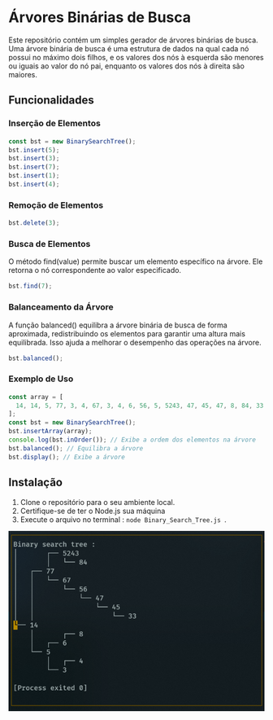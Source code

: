 # Árvores Binárias de Busca

Este repositório contém um simples gerador de árvores binárias de busca. Uma árvore binária de busca é uma estrutura de dados na qual cada nó possui no máximo dois filhos, e os valores dos nós à esquerda são menores ou iguais ao valor do nó pai, enquanto os valores dos nós à direita são maiores.

## Funcionalidades

### Inserção de Elementos

```javascript
const bst = new BinarySearchTree();
bst.insert(5);
bst.insert(3);
bst.insert(7);
bst.insert(1);
bst.insert(4);
```

### Remoção de Elementos

```javascript
bst.delete(3);
```

### Busca de Elementos

O método find(value) permite buscar um elemento específico na árvore. Ele retorna o nó correspondente ao valor especificado.

```javascript
bst.find(7);
```

### Balanceamento da Árvore

A função balanced() equilibra a árvore binária de busca de forma aproximada, redistribuindo os elementos para garantir uma altura mais equilibrada. Isso ajuda a melhorar o desempenho das operações na árvore.

```javascript
bst.balanced();
```

### Exemplo de Uso

```javascript
const array = [
  14, 14, 5, 77, 3, 4, 67, 3, 4, 6, 56, 5, 5243, 47, 45, 47, 8, 84, 33,
];
const bst = new BinarySearchTree();
bst.insertArray(array);
console.log(bst.inOrder()); // Exibe a ordem dos elementos na árvore
bst.balanced(); // Equilibra a árvore
bst.display(); // Exibe a árvore
```

## Instalação

1. Clone o repositório para o seu ambiente local.
2. Certifique-se de ter o Node.js sua máquina
3. Execute o arquivo no terminal : `node Binary_Search_Tree.js `.

![A screenshot of the Binary Search Trees assignment](https://github.com/jhenriquem/binary-search-tree/blob/main/img.png)
